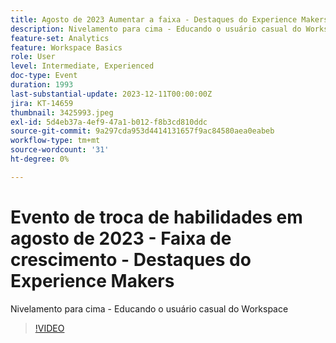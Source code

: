 ```yaml
---
title: Agosto de 2023 Aumentar a faixa - Destaques do Experience Makers
description: Nivelamento para cima - Educando o usuário casual do Workspace
feature-set: Analytics
feature: Workspace Basics
role: User
level: Intermediate, Experienced
doc-type: Event
duration: 1993
last-substantial-update: 2023-12-11T00:00:00Z
jira: KT-14659
thumbnail: 3425993.jpeg
exl-id: 5d4eb37a-4ef9-47a1-b012-f8b3cd810ddc
source-git-commit: 9a297cda953d4414131657f9ac84580aea0eabeb
workflow-type: tm+mt
source-wordcount: '31'
ht-degree: 0%

---
```


# Evento de troca de habilidades em agosto de 2023 - Faixa de crescimento - Destaques do Experience Makers

Nivelamento para cima - Educando o usuário casual do Workspace

>[!VIDEO](https://video.tv.adobe.com/v/3456689/?learn=on&captions=por_br)
